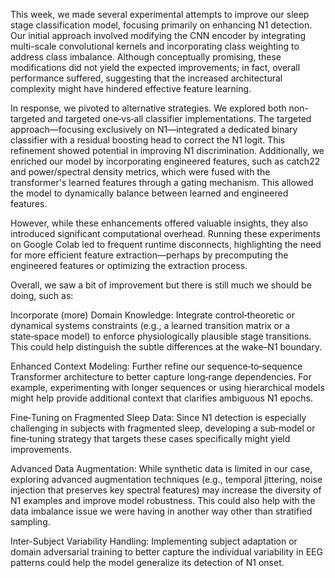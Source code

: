 This week, we made several experimental attempts to improve our sleep stage classification model, focusing primarily on enhancing N1 detection. Our initial approach involved modifying the CNN encoder by integrating multi-scale convolutional kernels and incorporating class weighting to address class imbalance. Although conceptually promising, these modifications did not yield the expected improvements; in fact, overall performance suffered, suggesting that the increased architectural complexity might have hindered effective feature learning.

In response, we pivoted to alternative strategies. We explored both non-targeted and targeted one‑vs‑all classifier implementations. The targeted approach—focusing exclusively on N1—integrated a dedicated binary classifier with a residual boosting head to correct the N1 logit. This refinement showed potential in improving N1 discrimination. Additionally, we enriched our model by incorporating engineered features, such as catch22 and power/spectral density metrics, which were fused with the transformer's learned features through a gating mechanism. This allowed the model to dynamically balance between learned and engineered features.

However, while these enhancements offered valuable insights, they also introduced significant computational overhead. Running these experiments on Google Colab led to frequent runtime disconnects, highlighting the need for more efficient feature extraction—perhaps by precomputing the engineered features or optimizing the extraction process.

Overall, we saw a bit of improvement but there is still much we should be doing, such as: 

Incorporate (more) Domain Knowledge: Integrate control‑theoretic or dynamical systems constraints (e.g., a learned transition matrix or a state‑space model) to enforce physiologically plausible stage transitions. This could help distinguish the subtle differences at the wake–N1 boundary.

Enhanced Context Modeling: Further refine our sequence‑to‑sequence Transformer architecture to better capture long‑range dependencies. For example, experimenting with longer sequences or using hierarchical models might help provide additional context that clarifies ambiguous N1 epochs.

Fine‑Tuning on Fragmented Sleep Data: Since N1 detection is especially challenging in subjects with fragmented sleep, developing a sub‑model or fine‑tuning strategy that targets these cases specifically might yield improvements.

Advanced Data Augmentation: While synthetic data is limited in our case, exploring advanced augmentation techniques (e.g., temporal jittering, noise injection that preserves key spectral features) may increase the diversity of N1 examples and improve model robustness. This could also help with the data imbalance issue we were having in another way other than stratified sampling.

Inter-Subject Variability Handling: Implementing subject adaptation or domain adversarial training to better capture the individual variability in EEG patterns could help the model generalize its detection of N1 onset.

